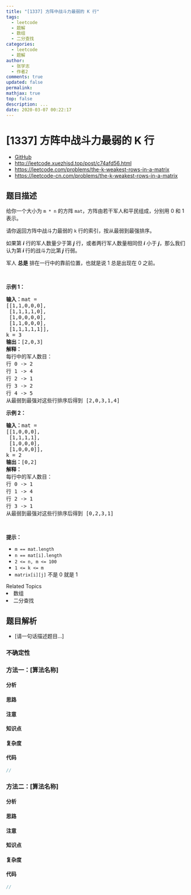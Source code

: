 ```yaml
---
title: "[1337] 方阵中战斗力最弱的 K 行"
tags:
  - leetcode
  - 题解
  - 数组
  - 二分查找
categories:
  - leetcode
  - 题解
author:
  - 张学志
  - 作者2
comments: true
updated: false
permalink:
mathjax: true
top: false
description: ...
date: 2020-03-07 00:22:17
---
```



# [1337] 方阵中战斗力最弱的 K 行
* [GitHub](https://github.com/algoboy101/LeetCodeCrowdsource/tree/master/_posts/QA/%5B1337%5D%20%E6%96%B9%E9%98%B5%E4%B8%AD%E6%88%98%E6%96%97%E5%8A%9B%E6%9C%80%E5%BC%B1%E7%9A%84%20K%20%E8%A1%8C.md)
* http://leetcode.xuezhisd.top/post/c74afd56.html
* https://leetcode.com/problems/the-k-weakest-rows-in-a-matrix
* https://leetcode-cn.com/problems/the-k-weakest-rows-in-a-matrix


## 题目描述

<p>给你一个大小为&nbsp;<code>m&nbsp;* n</code>&nbsp;的方阵&nbsp;<code>mat</code>，方阵由若干军人和平民组成，分别用 0 和 1 表示。</p>

<p>请你返回方阵中战斗力最弱的&nbsp;<code>k</code>&nbsp;行的索引，按从最弱到最强排序。</p>

<p>如果第&nbsp;<em><strong>i</strong></em>&nbsp;行的军人数量少于第&nbsp;<em><strong>j</strong></em>&nbsp;行，或者两行军人数量相同但<em><strong> i</strong></em> 小于 <em><strong>j</strong></em>，那么我们认为第<em><strong> i </strong></em>行的战斗力比第<em><strong> j </strong></em>行弱。</p>

<p>军人 <strong>总是</strong> 排在一行中的靠前位置，也就是说 1 总是出现在 0 之前。</p>

<p>&nbsp;</p>

<p><strong>示例 1：</strong></p>

<pre><strong>输入：</strong>mat = 
[[1,1,0,0,0],
 [1,1,1,1,0],
 [1,0,0,0,0],
 [1,1,0,0,0],
 [1,1,1,1,1]], 
k = 3
<strong>输出：</strong>[2,0,3]
<strong>解释：</strong>
每行中的军人数目：
行 0 -&gt; 2 
行 1 -&gt; 4 
行 2 -&gt; 1 
行 3 -&gt; 2 
行 4 -&gt; 5 
从最弱到最强对这些行排序后得到 [2,0,3,1,4]
</pre>

<p><strong>示例 2：</strong></p>

<pre><strong>输入：</strong>mat = 
[[1,0,0,0],
&nbsp;[1,1,1,1],
&nbsp;[1,0,0,0],
&nbsp;[1,0,0,0]], 
k = 2
<strong>输出：</strong>[0,2]
<strong>解释：</strong> 
每行中的军人数目：
行 0 -&gt; 1 
行 1 -&gt; 4 
行 2 -&gt; 1 
行 3 -&gt; 1 
从最弱到最强对这些行排序后得到 [0,2,3,1]
</pre>

<p>&nbsp;</p>

<p><strong>提示：</strong></p>

<ul>
	<li><code>m == mat.length</code></li>
	<li><code>n == mat[i].length</code></li>
	<li><code>2 &lt;= n, m &lt;= 100</code></li>
	<li><code>1 &lt;= k &lt;= m</code></li>
	<li><code>matrix[i][j]</code> 不是 0 就是 1</li>
</ul>
<div><div>Related Topics</div><div><li>数组</li><li>二分查找</li></div></div>


## 题目解析
* [请一句话描述题目...]

### 不确定性


### 方法一：[算法名称]

#### 分析

#### 思路

#### 注意

#### 知识点

#### 复杂度

#### 代码

```cpp
//
```


### 方法二：[算法名称]

#### 分析

#### 思路

#### 注意

#### 知识点

#### 复杂度

#### 代码

```cpp
//
```


